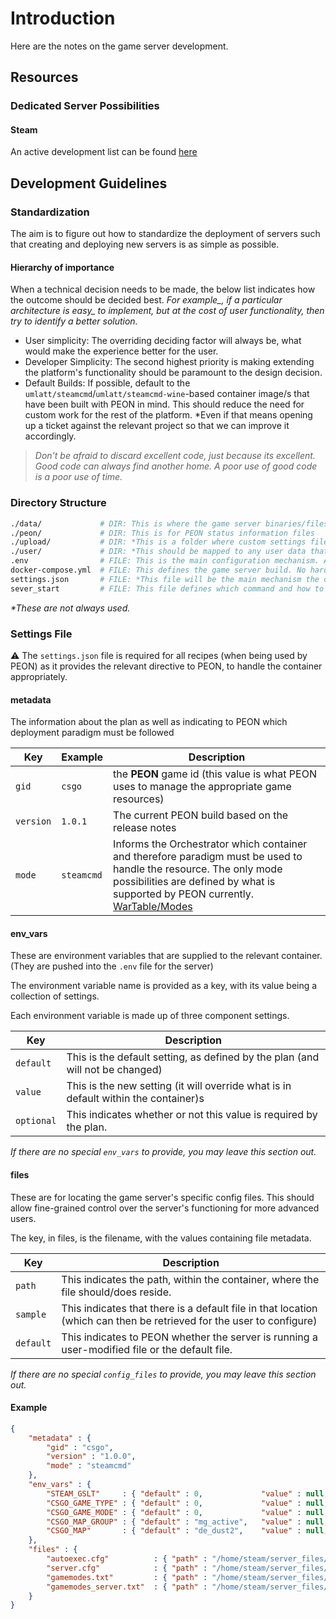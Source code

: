 # Introduction

Here are the notes on the game server development.

## Resources

### Dedicated Server Possibilities

#### Steam

An active development list can be found [here](https://developer.valvesoftware.com/wiki/Dedicated_Servers_List)

## Development Guidelines

### Standardization

The aim is to figure out how to standardize the deployment of servers such that creating and deploying new servers is as simple as possible.

#### Hierarchy of importance

When a technical decision needs to be made, the below list indicates how the outcome should be decided best. *For example_, if a particular architecture is easy_ to implement, but at the cost of user functionality, then try to identify a better solution.*

- User simplicity: The overriding deciding factor will always be, what would make the experience better for the user.
- Developer Simplicity: The second highest priority is making extending the platform's functionality should be paramount to the design decision.
- Default Builds: If possible, default to the `umlatt/steamcmd`/`umlatt/steamcmd-wine`-based container image/s that have been built with PEON in mind. This should reduce the need for custom work for the rest of the platform. *Even if that means opening up a ticket against the relevant project so that we can improve it accordingly.

> *Don't be afraid to discard excellent code, just because its excellent. Good code can always find another home. A poor use of good code is a poor use of time.*

### Directory Structure

```bash
./data/             # DIR: This is where the game server binaries/files are stored
./peon/             # DIR: This is for PEON status information files
./upload/           # DIR: *This is a folder where custom settings files can be uploaded so that they can be implemented.
./user/             # DIR: *This should be mapped to any user data that needs to be retained (such as a 'world save')
.env                # FILE: This is the main configuration mechanism. All customizations should be implemented here.
docker-compose.yml  # FILE: This defines the game server build. No hard coding of settings is to be done here (unless they are unchangeable)
settings.json       # FILE: *This file will be the main mechanism the orchestrator will use to understand the mapping of the server to the host. (Such as custom/changeable files and so on) 
sever_start         # FILE: This file defines which command and how to run it, in order for the unique server instance to start.
```

*\*These are not always used.*

### Settings File

:warning: The `settings.json` file is required for all recipes (when being used by PEON) as it provides the relevant directive to PEON, to handle the container appropriately.

#### metadata

The information about the plan as well as indicating to PEON which deployment paradigm must be followed

| Key | Example | Description |
| - | - | - |
| `gid` | `csgo` | the **PEON** game id (this value is what PEON uses to manage the appropriate game resources) |
| `version` | `1.0.1` | The current PEON build based on the release notes |
| `mode` | `steamcmd` | Informs the Orchestrator which container and therefore paradigm must be used to handle the resource. The only mode possibilities are defined by what is supported by PEON currently. [WarTable/Modes](http://docs.warcamp.org/development/02_wartable/#modes)|

#### env_vars

These are environment variables that are supplied to the relevant container. (They are pushed into the `.env` file for the server)

The environment variable name is provided as a key, with its value being a collection of settings.

Each environment variable is made up of three component settings.

| Key |  Description |
| - | - |
| `default` |  This is the default setting, as defined by the plan (and will not be changed) |
| `value` |  This is the new setting (it will override what is in default within the container)s |
| `optional` | This indicates whether or not this value is required by the plan. |

*If there are no special `env_vars` to provide, you may leave this section out.*

#### files

These are for locating the game server's specific config files. This should allow fine-grained control over the server's functioning for more advanced users.

The key, in files, is the filename, with the values containing file metadata.

| Key |  Description |
| - | - |
| `path` |  This indicates the path, within the container, where the file should/does reside. |
| `sample` |  This indicates that there is a default file in that location (which can then be retrieved for the user to configure) |
| `default` | This indicates to PEON whether the server is running a user-modified file or the default file. |

*If there are no special `config_files` to provide, you may leave this section out.*

#### Example

```json
{
    "metadata" : {
        "gid" : "csgo",
        "version" : "1.0.0",
        "mode" : "steamcmd"
    },
    "env_vars" : {
        "STEAM_GSLT"     : { "default" : 0,             "value" : null, "optional" : true },
        "CSGO_GAME_TYPE" : { "default" : 0,             "value" : null, "optional" : true },
        "CSGO_GAME_MODE" : { "default" : 0,             "value" : null, "optional" : true },
        "CSGO_MAP_GROUP" : { "default" : "mg_active",   "value" : null, "optional" : true },
        "CSGO_MAP"       : { "default" : "de_dust2",    "value" : null, "optional" : true }
    },
    "files" : {
        "autoexec.cfg"          : { "path" : "/home/steam/server_files/csgo/cfg/autoexec.cfg", "sample" : null, "default" : true},
        "server.cfg"            : { "path" : "/home/steam/server_files/csgo/cfg/server.cfg", "sample" : null,  "default" : true},
        "gamemodes.txt"         : { "path" : "/home/steam/server_files/csgo/gamemodes.txt", "sample" : "/home/steam/server_files/csgo/gamemodes.txt",  "default" : true},
        "gamemodes_server.txt"  : { "path" : "/home/steam/server_files/csgo/gamemodes_server.txt", "sample" : "gamemodes_server.txt.example",  "default" : true}
    }
}
```
